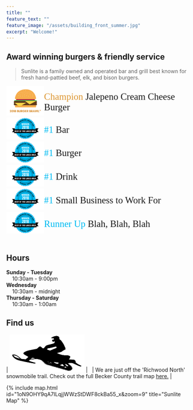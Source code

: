 ```yaml
---
title: ""
feature_text: ""
feature_image: "/assets/building_front_summer.jpg"
excerpt: "Welcome!"
---
```


## Award winning burgers & friendly service

>Sunlite is a family owned and operated bar and grill best known for fresh hand-pattied beef, elk, and bison burgers.

<style type="text/css">
.tg  {border-collapse:collapse;border-spacing:0;margin:0px auto;float:center;}
.tg td{font-family:'"Merriweather", serif';font-size:25px;padding:0px 0px;border-style:hidden;border-width:1px;overflow:hidden;word-break:normal;border-color:white;}
.tg th{font-family:'"Merriweather", serif';font-size:25px;font-weight:normal;padding:0px 0px;border-style:hidden;border-width:1px;overflow:hidden;word-break:normal;border-color:white;}
.tg .tg-0pkyl{border-color:inherit;text-align:left;vertical-align:left}
.tg .tg-0pkyr{border-color:inherit;text-align:right;vertical-align:right}
</style>
<table class="tg">  
   <tr>
    <td class="tg-0pkyr" width="20%"><img src="\assets\BurgerBrawl2.png"></td>
    <td class="tg-0pkyl"><ht1><font color="dc9632">Champion</font></ht1> Jalepeno Cream Cheese Burger</td>
  </tr>
  <tr>
    <td class="tg-0pkyr" width="20%"><img src="\assets\bestoflakes.png"></td>
    <td class="tg-0pkyl"><ht1><font color="01BBF2">#1</font></ht1> Bar</td>
  </tr>
  <tr>
    <td class="tg-0pkyr" width="20%"><img src="\assets\bestoflakes.png"></td>
    <td class="tg-0pkyl"><ht1><font color="01BBF2">#1</font></ht1>  Burger </td>
  </tr>
  <tr>
    <td class="tg-0pkyr" width="20%"><img src="\assets\bestoflakes.png"></td>
    <td class="tg-0pkyl"><ht1><font color="01BBF2">#1</font></ht1> Drink</td>
  </tr>
  <tr>
    <td class="tg-0pkyr" width="20%"><img src="\assets\bestoflakes.png"></td>
    <td class="tg-0pkyl"><ht1><font color="01BBF2">#1</font></ht1>  Small Business to Work For</td>
  </tr>
   <tr>
    <td class="tg-0pkyr" width="20%"><img src="\assets\bestoflakes.png"></td>
    <td class="tg-0pkyl"><ht1><font color="01BBF2">Runner Up</font></ht1>  Blah, Blah, Blah</td>
  </tr>
</table>

<br>

## Hours

**Sunday - Tuesday**   
&nbsp; &nbsp; 10:30am - 9:00pm  
**Wednesday**   
&nbsp; &nbsp; 10:30am - midnight  
**Thursday - Saturday**   
&nbsp; &nbsp; 10:30am - 1:00am  



## Find us

| <img src="\assets\snowmobile.png" style="width: 200px; height: 100px"> | &nbsp; | We are just off the 'Richwood North' snowmobile trail. Check out the full Becker County trail map [here.](http://www.co.becker.mn.us/dept/parks_recreation/snowmobile.aspx) |   


{% include map.html id="1oN9OHY9qA7ILqjjWWzStDWF8ckBa55_x&zoom=9" title="Sunlite Map" %}





<!---
## Sunlite at a Glance

- Boat access from both Big, Middle, and Little Floyd Lakes
- Pool tables & bubble hockey
- some other stuff


## Local Partners!
Here are some of the local businesses we purcahse from.

- Tomatoes, cucumbers, and other produce from [Lakeview Greenhouse](https://www.facebook.com/pages/category/Local-Business/Lakeview-Greenhouses-1733740066719982/)
- Onions from [Gulseth Farms](http://www.lakesareafarmersmarket.com/?post_type=team&p=2802)
- Fresh ground beef from Hoffman's Meat Market.
- Pizza from [Great North Pizza Co.](https://www.greatnorthpizzaco.com/)
-->
